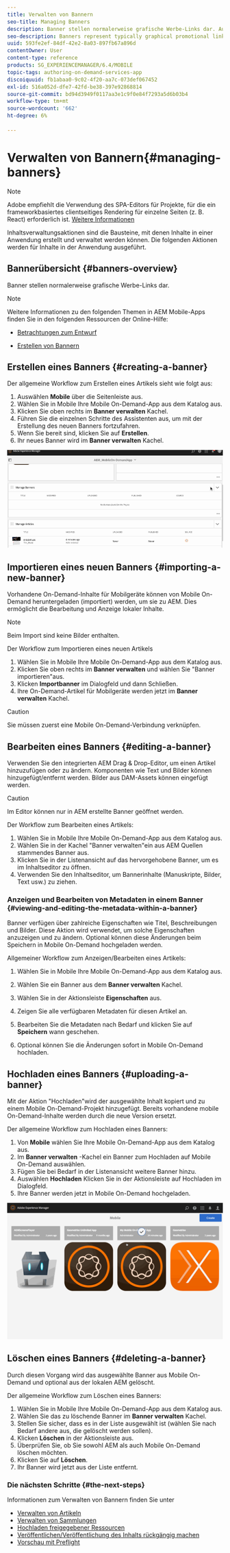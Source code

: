 ```yaml
---
title: Verwalten von Bannern
seo-title: Managing Banners
description: Banner stellen normalerweise grafische Werbe-Links dar. Auf dieser Seite erfahren Sie mehr.
seo-description: Banners represent typically graphical promotional links. Follow this page to learn more.
uuid: 593fe2ef-84df-42e2-8a03-897fb67a896d
contentOwner: User
content-type: reference
products: SG_EXPERIENCEMANAGER/6.4/MOBILE
topic-tags: authoring-on-demand-services-app
discoiquuid: fb1abaa0-9c02-4f20-aa7c-073def067452
exl-id: 516a052d-dfe7-42fd-be38-397e92868814
source-git-commit: bd94d3949f0117aa3e1c9f0e84f7293a5d6b03b4
workflow-type: tm+mt
source-wordcount: '662'
ht-degree: 6%

---
```


# Verwalten von Bannern{#managing-banners}

>[!NOTE]
>
>Adobe empfiehlt die Verwendung des SPA-Editors für Projekte, für die ein frameworkbasiertes clientseitiges Rendering für einzelne Seiten (z. B. React) erforderlich ist. [Weitere Informationen](/help/sites-developing/spa-overview.md)

Inhaltsverwaltungsaktionen sind die Bausteine, mit denen Inhalte in einer Anwendung erstellt und verwaltet werden können. Die folgenden Aktionen werden für Inhalte in der Anwendung ausgeführt.

## Bannerübersicht {#banners-overview}

Banner stellen normalerweise grafische Werbe-Links dar.

>[!NOTE]
>
>Weitere Informationen zu den folgenden Themen in AEM Mobile-Apps finden Sie in den folgenden Ressourcen der Online-Hilfe:
>
>* [Betrachtungen zum Entwurf](https://helpx.adobe.com/digital-publishing-solution/help/design-app.html)
>
>* [Erstellen von Bannern](https://helpx.adobe.com/digital-publishing-solution/help/creating-banners.html)

>


## Erstellen eines Banners {#creating-a-banner}

Der allgemeine Workflow zum Erstellen eines Artikels sieht wie folgt aus:

1. Auswählen **Mobile** über die Seitenleiste aus.
1. Wählen Sie in Mobile Ihre Mobile On-Demand-App aus dem Katalog aus.
1. Klicken Sie oben rechts im **Banner verwalten** Kachel.
1. Führen Sie die einzelnen Schritte des Assistenten aus, um mit der Erstellung des neuen Banners fortzufahren.
1. Wenn Sie bereit sind, klicken Sie auf **Erstellen**.
1. Ihr neues Banner wird im **Banner verwalten** Kachel.

![chlimage_1-6](assets/chlimage_1-6.gif)

## Importieren eines neuen Banners {#importing-a-new-banner}

Vorhandene On-Demand-Inhalte für Mobilgeräte können von Mobile On-Demand heruntergeladen (importiert) werden, um sie zu AEM. Dies ermöglicht die Bearbeitung und Anzeige lokaler Inhalte.

>[!NOTE]
>
>Beim Import sind keine Bilder enthalten.

Der Workflow zum Importieren eines neuen Artikels

1. Wählen Sie in Mobile Ihre Mobile On-Demand-App aus dem Katalog aus.
1. Klicken Sie oben rechts im **Banner verwalten** und wählen Sie &quot;Banner importieren&quot;aus.
1. Klicken **Importbanner** im Dialogfeld und dann Schließen.
1. Ihre On-Demand-Artikel für Mobilgeräte werden jetzt im **Banner verwalten** Kachel.

>[!CAUTION]
>
>Sie müssen zuerst eine Mobile On-Demand-Verbindung verknüpfen.

## Bearbeiten eines Banners {#editing-a-banner}

Verwenden Sie den integrierten AEM Drag &amp; Drop-Editor, um einen Artikel hinzuzufügen oder zu ändern. Komponenten wie Text und Bilder können hinzugefügt/entfernt werden. Bilder aus DAM-Assets können eingefügt werden.

>[!CAUTION]
>
>Im Editor können nur in AEM erstellte Banner geöffnet werden.

Der Workflow zum Bearbeiten eines Artikels:

1. Wählen Sie in Mobile Ihre Mobile On-Demand-App aus dem Katalog aus.
1. Wählen Sie in der Kachel &quot;Banner verwalten&quot;ein aus AEM Quellen stammendes Banner aus.
1. Klicken Sie in der Listenansicht auf das hervorgehobene Banner, um es im Inhaltseditor zu öffnen.
1. Verwenden Sie den Inhaltseditor, um Bannerinhalte (Manuskripte, Bilder, Text usw.) zu ziehen.

### Anzeigen und Bearbeiten von Metadaten in einem Banner {#viewing-and-editing-the-metadata-within-a-banner}

Banner verfügen über zahlreiche Eigenschaften wie Titel, Beschreibungen und Bilder. Diese Aktion wird verwendet, um solche Eigenschaften anzuzeigen und zu ändern. Optional können diese Änderungen beim Speichern in Mobile On-Demand hochgeladen werden.

Allgemeiner Workflow zum Anzeigen/Bearbeiten eines Artikels:

1. Wählen Sie in Mobile Ihre Mobile On-Demand-App aus dem Katalog aus.
1. Wählen Sie ein Banner aus dem **Banner verwalten** Kachel.

1. Wählen Sie in der Aktionsleiste **Eigenschaften** aus.
1. Zeigen Sie alle verfügbaren Metadaten für diesen Artikel an.
1. Bearbeiten Sie die Metadaten nach Bedarf und klicken Sie auf **Speichern** wann geschehen.
1. Optional können Sie die Änderungen sofort in Mobile On-Demand hochladen.

## Hochladen eines Banners {#uploading-a-banner}

Mit der Aktion &quot;Hochladen&quot;wird der ausgewählte Inhalt kopiert und zu einem Mobile On-Demand-Projekt hinzugefügt. Bereits vorhandene mobile On-Demand-Inhalte werden durch die neue Version ersetzt.

Der allgemeine Workflow zum Hochladen eines Banners:

1. Von **Mobile** wählen Sie Ihre Mobile On-Demand-App aus dem Katalog aus.
1. Im **Banner verwalten** -Kachel ein Banner zum Hochladen auf Mobile On-Demand auswählen.
1. Fügen Sie bei Bedarf in der Listenansicht weitere Banner hinzu.
1. Auswählen **Hochladen** Klicken Sie in der Aktionsleiste auf Hochladen im Dialogfeld.
1. Ihre Banner werden jetzt in Mobile On-Demand hochgeladen.

![chlimage_1-7](assets/chlimage_1-7.gif)

## Löschen eines Banners {#deleting-a-banner}

Durch diesen Vorgang wird das ausgewählte Banner aus Mobile On-Demand und optional aus der lokalen AEM gelöscht.

Der allgemeine Workflow zum Löschen eines Banners:

1. Wählen Sie in Mobile Ihre Mobile On-Demand-App aus dem Katalog aus.
1. Wählen Sie das zu löschende Banner im **Banner verwalten** Kachel.
1. Stellen Sie sicher, dass es in der Liste ausgewählt ist (wählen Sie nach Bedarf andere aus, die gelöscht werden sollen).
1. Klicken **Löschen** in der Aktionsleiste aus.
1. Überprüfen Sie, ob Sie sowohl AEM als auch Mobile On-Demand löschen möchten.
1. Klicken Sie auf **Löschen**.
1. Ihr Banner wird jetzt aus der Liste entfernt.

### Die nächsten Schritte {#the-next-steps}

Informationen zum Verwalten von Bannern finden Sie unter

* [Verwalten von Artikeln](/help/mobile/mobile-on-demand-managing-articles.md)
* [Verwalten von Sammlungen](/help/mobile/mobile-on-demand-managing-collections.md)
* [Hochladen freigegebener Ressourcen](/help/mobile/mobile-on-demand-shared-resources.md)
* [Veröffentlichen/Veröffentlichung des Inhalts rückgängig machen](/help/mobile/mobile-on-demand-publishing-unpublishing.md)
* [Vorschau mit Preflight](/help/mobile/aem-mobile-manage-ondemand-services.md)
